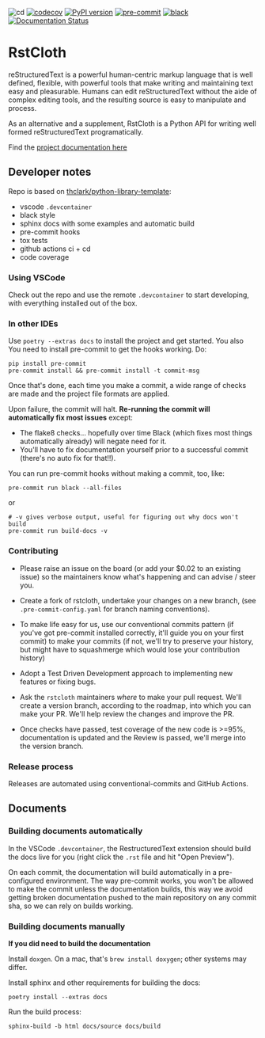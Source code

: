 ![cd](https://github.com/thclark/rstcloth/actions/workflows/cd.yml/badge.svg)
[![codecov](https://codecov.io/gh/thclark/rstcloth/branch/master/graph/badge.svg)](https://codecov.io/gh/thclark/rstcloth)
[![PyPI version](https://badge.fury.io/py/rstcloth.svg)](https://badge.fury.io/py/rstcloth)
[![pre-commit](https://img.shields.io/badge/pre--commit-enabled-brightgreen?logo=pre-commit&logoColor=white)](https://github.com/pre-commit/pre-commit)
[![black](https://img.shields.io/badge/code%20style-black-000000.svg)](https://github.com/ambv/black)
[![Documentation Status](https://readthedocs.org/projects/rstcloth/badge/?version=latest)](https://rstcloth.readthedocs.io/en/latest/?badge=latest)

# RstCloth

reStructuredText is a powerful human-centric markup language that is
well defined, flexible, with powerful tools that make writing and
maintaining text easy and pleasurable. Humans can edit
reStructuredText without the aide of complex editing tools, and the
resulting source is easy to manipulate and process.

As an alternative and a supplement, RstCloth is a Python API for
writing well formed reStructuredText programatically.

Find the [project documentation here](https://rstcloth.readthedocs.io)

## Developer notes

Repo is based on [thclark/python-library-template](https://github.com/thclark/python-library-template):

- vscode `.devcontainer`
- black style
- sphinx docs with some examples and automatic build
- pre-commit hooks
- tox tests
- github actions ci + cd
- code coverage

### Using VSCode

Check out the repo and use the remote `.devcontainer` to start developing, with everything installed out of the box.

### In other IDEs

Use `poetry --extras docs` to install the project and get started. You also You need to install pre-commit to get the hooks working. Do:

```
pip install pre-commit
pre-commit install && pre-commit install -t commit-msg
```

Once that's done, each time you make a commit, a wide range of checks are made and the project file formats are applied.

Upon failure, the commit will halt. **Re-running the commit will automatically fix most issues** except:

- The flake8 checks... hopefully over time Black (which fixes most things automatically already) will negate need for it.
- You'll have to fix documentation yourself prior to a successful commit (there's no auto fix for that!!).

You can run pre-commit hooks without making a commit, too, like:

```
pre-commit run black --all-files
```

or

```
# -v gives verbose output, useful for figuring out why docs won't build
pre-commit run build-docs -v
```

### Contributing

- Please raise an issue on the board (or add your \$0.02 to an existing issue) so the maintainers know
  what's happening and can advise / steer you.

- Create a fork of rstcloth, undertake your changes on a new branch, (see `.pre-commit-config.yaml` for branch naming conventions).

- To make life easy for us, use our conventional commits pattern (if you've got pre-commit installed correctly, it'll guide you on your first commit) to make your commits (if not, we'll try to preserve your history, but might have to squashmerge which would lose your contribution history)

- Adopt a Test Driven Development approach to implementing new features or fixing bugs.

- Ask the `rstcloth` maintainers _where_ to make your pull request. We'll create a version branch, according to the
  roadmap, into which you can make your PR. We'll help review the changes and improve the PR.

- Once checks have passed, test coverage of the new code is >=95%, documentation is updated and the Review is passed, we'll merge into the version branch.

### Release process

Releases are automated using conventional-commits and GitHub Actions.

## Documents

### Building documents automatically

In the VSCode `.devcontainer`, the RestructuredText extension should build the docs live for you (right click the `.rst` file and hit "Open Preview").

On each commit, the documentation will build automatically in a pre-configured environment. The way pre-commit works, you won't be allowed to make the commit unless the documentation builds,
this way we avoid getting broken documentation pushed to the main repository on any commit sha, so we can rely on
builds working.

### Building documents manually

**If you did need to build the documentation**

Install `doxgen`. On a mac, that's `brew install doxygen`; other systems may differ.

Install sphinx and other requirements for building the docs:

```
poetry install --extras docs
```

Run the build process:

```
sphinx-build -b html docs/source docs/build
```
